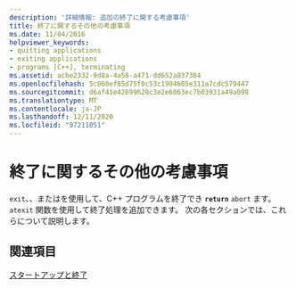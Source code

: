 ```yaml
---
description: '詳細情報: 追加の終了に関する考慮事項'
title: 終了に関するその他の考慮事項
ms.date: 11/04/2016
helpviewer_keywords:
- quitting applications
- exiting applications
- programs [C++], terminating
ms.assetid: acbe2332-9d8a-4a58-a471-dd652a837384
ms.openlocfilehash: 5c060ef85d75f0c53c1994605e311a7cdc579447
ms.sourcegitcommit: d6af41e42699628c3e2e6063ec7b03931a49a098
ms.translationtype: MT
ms.contentlocale: ja-JP
ms.lasthandoff: 12/11/2020
ms.locfileid: "97211051"
---
```

# <a name="additional-termination-considerations"></a>終了に関するその他の考慮事項

`exit`、、またはを使用して、C++ プログラムを終了でき **`return`** `abort` ます。 `atexit` 関数を使用して終了処理を追加できます。 次の各セクションでは、これらについて説明します。

## <a name="see-also"></a>関連項目

[スタートアップと終了](./main-function-command-line-args.md)
